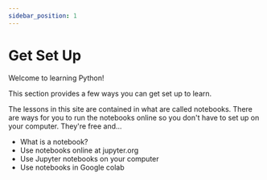 ```yaml
---
sidebar_position: 1
---
```


# Get Set Up

Welcome to learning Python!

This section provides a few ways you can get set up to learn.

The lessons in this site are contained in what are called notebooks. There are ways for you to run the notebooks online so you don't have to set up on your computer. They're free and...

- What is a notebook?
- Use notebooks online at jupyter.org
- Use Jupyter notebooks on your computer
- Use notebooks in Google colab

